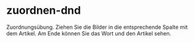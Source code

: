 # zuordnen-dnd
Zuordnungsübung. Ziehen Sie die Bilder in die entsprechende Spalte mit dem Artikel. Am Ende können Sie das Wort und den Artikel sehen.
